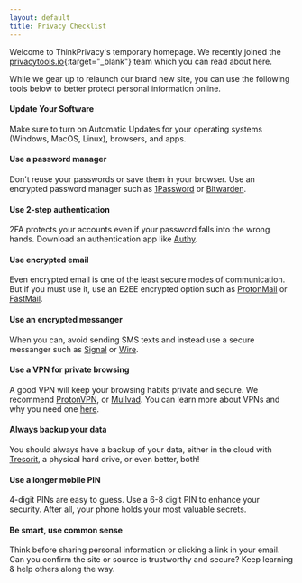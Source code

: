 ```yaml
---
layout: default
title: Privacy Checklist
---
```


Welcome to ThinkPrivacy's temporary homepage. We recently joined the [privacytools.io](https://www.privacytools.io){:target="_blank"} team which you can read about here.

While we gear up to relaunch our brand new site, you can use the following tools below to better protect personal information online.

<div class="box alt">
<div class="row gtr-uniform">
	<div class="col-4 checklist"><span class="fit"><span class="fas fa-sync fa-3x"></span><h4>Update Your Software</h4><p>Make sure to turn on Automatic Updates for your operating systems (Windows, MacOS, Linux), browsers, and apps.</p></span></div>
	<div class="col-4 checklist"><span class="fit"><span class="fas fa-unlock-alt fa-3x"></span><h4>Use a password manager</h4><p>Don't reuse your passwords or save them in your browser. Use an encrypted password manager such as <a href="https://www.1password.com" target="_blank">1Password</a> or <a href="https://www.bitwarden.com" target="_blank">Bitwarden</a>.</p></span></div>
	<div class="col-4 checklist"><span class="fit"><span class="fas fa-user-shield fa-3x"></span><h4>Use 2-step authentication</h4><p>2FA protects your accounts even if your password falls into the wrong hands. Download an authentication app like <a href="https://www.authy.com" target="_blank">Authy</a>.</p></span></div>
	<div class="col-4 checklist"><span class="fit"><span class="fas fa-envelope fa-3x"></span><h4>Use encrypted email</h4><p>Even encrypted email is one of the least secure modes of communication. But if you must use it, use an E2EE encrypted option such as <a href="/go/protonmail" target="_blank">ProtonMail</a> or <a href="https://www.fastmail.com" target="_blank">FastMail</a>.</p></span></div>
	<div class="col-4 checklist"><span class="fit"><span class="fas fa-sms fa-3x"></span><h4>Use an encrypted messanger</h4><p>When you can, avoid sending SMS texts and instead use a secure messanger such as <a href="https://www.signal.org" target="_blank">Signal</a> or <a href="https://www.wire.com" target="_blank">Wire</a>.</p></span></div>
	<div class="col-4 checklist"><span class="fit"><span class="fas fa-network-wired fa-3x"></span><h4>Use a VPN for private browsing</h4><p>A good VPN will keep your browsing habits private and secure. We recommend <a href="/go/protonvpn" target="_blank">ProtonVPN</a>, or <a href="https://www.mullvad.net" target="_blank">Mullvad</a>. You can learn more about VPNs and why you need one <a href="https://www.privacytools.io/providers/vpn/" target="_blank">here</a>.</p></span></div>
	<div class="col-4 checklist"><span class="fit"><span class="fas fa-hdd fa-3x"></span><h4>Always backup your data</h4><p>You should always have a backup of your data, either in the cloud with <a href="https://tresorit.com/" target="_blank">Tresorit</a>, a physical hard drive, or even better, both!</p></span></div>
	<div class="col-4 checklist"><span class="fit"><span class="fas fa-mobile-alt fa-3x"></span><h4>Use a longer mobile PIN</h4><p>4-digit PINs are easy to guess. Use a 6-8 digit PIN to enhance your security. After all, your phone holds your most valuable secrets.</p></span></div>
	<div class="col-4 checklist"><span class="fit"><span class="fas fa-exclamation-triangle fa-3x"></span><h4>Be smart, use common sense</h4><p>Think before sharing personal information or clicking a link in your email. Can you confirm the site or source is trustworthy and secure? Keep learning & help others along the way.</p></span></div>
										</div>
									</div>

							